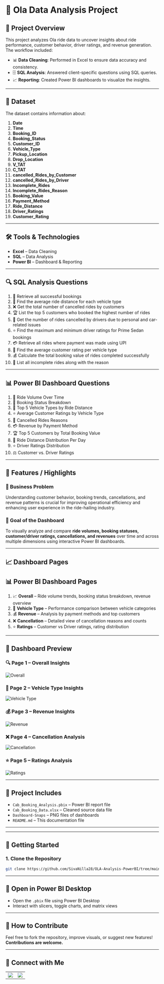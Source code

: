 # 🚖 Ola Data Analysis Project

## 📌 Project Overview
This project analyzes Ola ride data to uncover insights about ride performance, customer behavior, driver ratings, and revenue generation. The workflow included:
- 📊 **Data Cleaning**: Performed in Excel to ensure data accuracy and consistency.
- 🗄 **SQL Analysis**: Answered client-specific questions using SQL queries.
- 📈 **Reporting**: Created Power BI dashboards to visualize the insights.

---

## 📂 Dataset
The dataset contains information about:
1.  **Date**
2.  **Time**
3.  **Booking_ID**
4.  **Booking_Status**
5.  **Customer_ID**
6.  **Vehicle_Type**
7.  **Pickup_Location**
8.  **Drop_Location**
9.  **V_TAT**
10.  **C_TAT**
11.  **cancelled_Rides_by_Customer**
12.  **cancelled_Rides_by_Driver**
13.  **Incomplete_Rides**
14.  **Incomplete_Rides_Reason**
15.  **Booking_Value**
16.  **Payment_Method**
17.  **Ride_Distance**
18.  **Driver_Ratings**
19.  **Customer_Rating**

---

## 🛠 Tools & Technologies
- **Excel** – Data Cleaning  
- **SQL** – Data Analysis  
- **Power BI** – Dashboard & Reporting  

---

## 🔍 SQL Analysis Questions
1. 📑 Retrieve all successful bookings  
2. 📏 Find the average ride distance for each vehicle type  
3. ❌ Get the total number of cancelled rides by customers  
4. 🏆 List the top 5 customers who booked the highest number of rides  
5. 🚫 Get the number of rides cancelled by drivers due to personal and car-related issues  
6. ⭐ Find the maximum and minimum driver ratings for Prime Sedan bookings  
7. 💳 Retrieve all rides where payment was made using UPI  
8. 🌟 Find the average customer rating per vehicle type  
9. 💰 Calculate the total booking value of rides completed successfully  
10. 🛑 List all incomplete rides along with the reason  

---

## 📊 Power BI Dashboard Questions
1. 📅 Ride Volume Over Time  
2. 📌 Booking Status Breakdown  
3. 🚗 Top 5 Vehicle Types by Ride Distance  
4. ⭐ Average Customer Ratings by Vehicle Type  
5. 🛑 Cancelled Rides Reasons  
6. 💳 Revenue by Payment Method  
7. 🏆 Top 5 Customers by Total Booking Value  
8. 📏 Ride Distance Distribution Per Day  
9. ⭐ Driver Ratings Distribution  
10. ⚖ Customer vs. Driver Ratings  

---
## 🌟 Features / Highlights

### 🎯 Business Problem

Understanding customer behavior, booking trends, cancellations, and revenue patterns is crucial for improving operational efficiency and enhancing user experience in the ride-hailing industry.

### 🎯 Goal of the Dashboard

To visually analyze and compare **ride volumes, booking statuses, customer/driver ratings, cancellations, and revenues** over time and across multiple dimensions using interactive Power BI dashboards.

---

## 📈 Dashboard Pages


## 📊 Power BI Dashboard Pages
1. 📈 **Overall** – Ride volume trends, booking status breakdown, revenue overview  
2. 🚗 **Vehicle Type** – Performance comparison between vehicle categories  
3. 💰 **Revenue** – Analysis by payment methods and top customers  
4. ❌ **Cancellation** – Detailed view of cancellation reasons and counts  
5. ⭐ **Ratings** – Customer vs Driver ratings, rating distribution  

---
## 📸 Dashboard Preview  

### 🔍 Page 1 – Overall Insights  
![Overall](https://github.com/SivaNilla28/OLA-Analysis-PowerBI/blob/main/Dashboard%20Snaps/Overall.png)  

### 🚗 Page 2 – Vehicle Type Insights  
![Vehicle Type](https://github.com/SivaNilla28/OLA-Analysis-PowerBI/blob/main/Dashboard%20Snaps/Vehicle%20Type.png)

### 💰 Page 3 – Revenue Insights  
![Revenue](https://github.com/SivaNilla28/OLA-Analysis-PowerBI/blob/main/Dashboard%20Snaps/Revenue.png)

### ❌ Page 4 – Cancellation Analysis  
![Cancellation](https://github.com/SivaNilla28/OLA-Analysis-PowerBI/blob/main/Dashboard%20Snaps/Cancellation.png)

### ⭐ Page 5 – Ratings Analysis  
![Ratings](https://github.com/SivaNilla28/OLA-Analysis-PowerBI/blob/main/Dashboard%20Snaps/Ratings.png)

---

## 📁 Project Includes

- `Cab_Booking_Analysis.pbix` – Power BI report file  
- `Cab_Booking_Data.xlsx` – Cleaned source data file  
- `Dashboard-Snaps` – PNG files of dashboards  
- `README.md` – This documentation file  

---
---

## 🚀 Getting Started

### 1. Clone the Repository

```bash
git clone https://github.com/SivaNilla28/OLA-Analysis-PowerBI/tree/main

```

---

## 🧩 Open in Power BI Desktop

- Open the `.pbix` file using Power BI Desktop  
- Interact with slicers, toggle charts, and matrix views

---

## 🤝 How to Contribute

Feel free to fork the repository, improve visuals, or suggest new features!  
**Contributions are welcome.**

---

## 🔗 Connect with Me

<table>
  <tr>
    <td>
      <a href="https://www.linkedin.com/in/siva-nilla" target="_blank">
        <img src="https://img.shields.io/badge/LINKEDIN-SIVA%20NILLA-0077B5?style=for-the-badge&logo=linkedin&logoColor=white"/>
      </a>
    </td>
    <td>
      <a href="mailto:nillasiva526@gmail.com">
        <img src="https://img.shields.io/badge/EMAIL-NILLASIVA526%40GMAIL.COM-D14836?style=for-the-badge&logo=gmail&logoColor=white"/>
      </a>
    </td>
  </tr>
</table>


